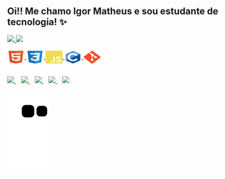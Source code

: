 ## Oi!! Me chamo Igor Matheus e sou estudante de tecnologia! ✨
<div align="left">
  <a href="https://github.com/mattigor">
  <img height="160em" src="https://github-readme-stats.vercel.app/api?username=mattigor&show_icons=true&theme=nord&include_all_commits=true&count_private=true"/>
  <img height="160em" src="https://github-readme-stats.vercel.app/api/top-langs/?username=mattigor&layout=compact&langs_count=7&theme=nord"/>
</div>
<div style="display: inline_block"><br>
  <img align="center" alt="Igor-HTML" height="30" width="40" src="https://raw.githubusercontent.com/devicons/devicon/master/icons/html5/html5-original.svg">
  <img align="center" alt="Igor-CSS" height="30" width="40" src="https://raw.githubusercontent.com/devicons/devicon/master/icons/css3/css3-original.svg">
  <img align="center" alt="Igor-Js" height="30" width="40" src="https://raw.githubusercontent.com/devicons/devicon/master/icons/javascript/javascript-plain.svg">
  <img align="center" alt="Igor-C" height="30" width="40" src="https://github.com/devicons/devicon/blob/master/icons/c/c-original.svg">
  <img align="center" alt="Igor-Git" height="30" width="40" src="https://raw.githubusercontent.com/devicons/devicon/master/icons/git/git-original.svg">
</div>
 
##
<p align="left">
 <a href="https://github.com/mattigor">
  <img src="https://img.shields.io/badge/github-%23100000.svg?&style=for-the-badge&logo=github&logoColor=white&link=mailto:https://github.com/mattigor">
 </a>
&nbsp;&nbsp;
 <a href="mailto:mattigor.impr@gmail.com">
  <img src="https://img.shields.io/badge/gmail-D14836?&style=for-the-badge&logo=gmail&logoColor=white&link=mailto:mattigor.impr@gmail.com">
 </a>
&nbsp;&nbsp;
 <a href="https://www.linkedin.com/in/mattigor">
  <img src="https://img.shields.io/badge/linkedin-%230077B5.svg?&style=for-the-badge&logo=linkedin&logoColor=white&link=mailto:https://www.linkedin.com/in/mattigor/">
 </a>
&nbsp;&nbsp;
 <a href="https://t.me/mattigor">
  <img src="https://img.shields.io/badge/Telegram-2CA5E0?style=for-the-badge&logo=telegram&logoColor=white">
 </a>
&nbsp;&nbsp;
 <a href="https://instagram.com/mattigor" target="_blank"><img src="https://img.shields.io/badge/-Instagram-%23E4405F?style=for-the-badge&logo=instagram&logoColor=white" target="_blank"></a>
</p>
  
![Snake animation](https://github.com/mattigor/mattigor/blob/output/github-contribution-grid-snake.svg)
